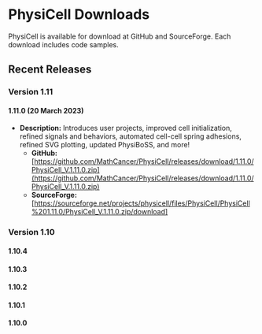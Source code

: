 # PhysiCell Downloads 
PhysiCell is available for download at GitHub and SourceForge. Each download includes code samples.

## Recent Releases 

### Version 1.11
#### 1.11.0 (20 March 2023)
* **Description:** Introduces user projects, improved cell initialization, refined signals and behaviors, automated cell-cell spring adhesions, refined SVG plotting, updated PhysiBoSS, and more! 
  * **GitHub:** [https://github.com/MathCancer/PhysiCell/releases/download/1.11.0/PhysiCell_V.1.11.0.zip](https://github.com/MathCancer/PhysiCell/releases/download/1.11.0/PhysiCell_V.1.11.0.zip) 
  * **SourceForge:** [https://sourceforge.net/projects/physicell/files/PhysiCell/PhysiCell%201.11.0/PhysiCell_V.1.11.0.zip/download]  

### Version 1.10

#### 1.10.4

#### 1.10.3

#### 1.10.2

#### 1.10.1

#### 1.10.0

